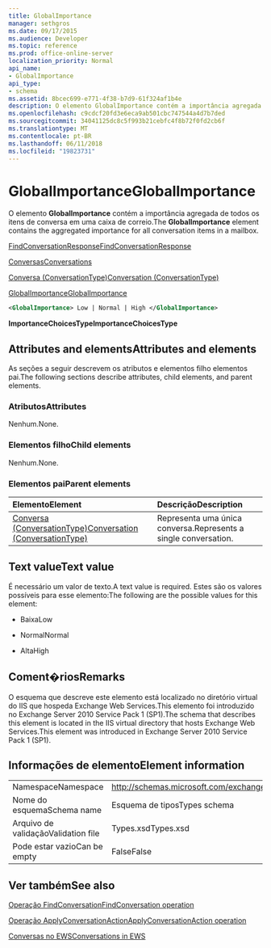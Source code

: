 ```yaml
---
title: GlobalImportance
manager: sethgros
ms.date: 09/17/2015
ms.audience: Developer
ms.topic: reference
ms.prod: office-online-server
localization_priority: Normal
api_name:
- GlobalImportance
api_type:
- schema
ms.assetid: 8bcec699-e771-4f38-b7d9-61f324af1b4e
description: O elemento GlobalImportance contém a importância agregada de todos os itens de conversa em uma caixa de correio.
ms.openlocfilehash: c9cdcf20fd3e6eca9ab501cbc747544a4d7b7ded
ms.sourcegitcommit: 34041125dc8c5f993b21cebfc4f8b72f0fd2cb6f
ms.translationtype: MT
ms.contentlocale: pt-BR
ms.lasthandoff: 06/11/2018
ms.locfileid: "19823731"
---
```

# <a name="globalimportance"></a><span data-ttu-id="5c594-103">GlobalImportance</span><span class="sxs-lookup"><span data-stu-id="5c594-103">GlobalImportance</span></span>

<span data-ttu-id="5c594-104">O elemento **GlobalImportance** contém a importância agregada de todos os itens de conversa em uma caixa de correio.</span><span class="sxs-lookup"><span data-stu-id="5c594-104">The **GlobalImportance** element contains the aggregated importance for all conversation items in a mailbox.</span></span> 
  
[<span data-ttu-id="5c594-105">FindConversationResponse</span><span class="sxs-lookup"><span data-stu-id="5c594-105">FindConversationResponse</span></span>](findconversationresponse.md)
  
[<span data-ttu-id="5c594-106">Conversas</span><span class="sxs-lookup"><span data-stu-id="5c594-106">Conversations</span></span>](conversations-ex15websvcsotherref.md)
  
[<span data-ttu-id="5c594-107">Conversa (ConversationType)</span><span class="sxs-lookup"><span data-stu-id="5c594-107">Conversation (ConversationType)</span></span>](conversation-conversationtype.md)
  
[<span data-ttu-id="5c594-108">GlobalImportance</span><span class="sxs-lookup"><span data-stu-id="5c594-108">GlobalImportance</span></span>](globalimportance.md)
  
```XML
<GlobalImportance> Low | Normal | High </GlobalImportance>
```

 <span data-ttu-id="5c594-109">**ImportanceChoicesType**</span><span class="sxs-lookup"><span data-stu-id="5c594-109">**ImportanceChoicesType**</span></span>
## <a name="attributes-and-elements"></a><span data-ttu-id="5c594-110">Attributes and elements</span><span class="sxs-lookup"><span data-stu-id="5c594-110">Attributes and elements</span></span>

<span data-ttu-id="5c594-111">As seções a seguir descrevem os atributos e elementos filho elementos pai.</span><span class="sxs-lookup"><span data-stu-id="5c594-111">The following sections describe attributes, child elements, and parent elements.</span></span>
  
### <a name="attributes"></a><span data-ttu-id="5c594-112">Atributos</span><span class="sxs-lookup"><span data-stu-id="5c594-112">Attributes</span></span>

<span data-ttu-id="5c594-113">Nenhum.</span><span class="sxs-lookup"><span data-stu-id="5c594-113">None.</span></span>
  
### <a name="child-elements"></a><span data-ttu-id="5c594-114">Elementos filho</span><span class="sxs-lookup"><span data-stu-id="5c594-114">Child elements</span></span>

<span data-ttu-id="5c594-115">Nenhum.</span><span class="sxs-lookup"><span data-stu-id="5c594-115">None.</span></span>
  
### <a name="parent-elements"></a><span data-ttu-id="5c594-116">Elementos pai</span><span class="sxs-lookup"><span data-stu-id="5c594-116">Parent elements</span></span>

|<span data-ttu-id="5c594-117">**Elemento**</span><span class="sxs-lookup"><span data-stu-id="5c594-117">**Element**</span></span>|<span data-ttu-id="5c594-118">**Descrição**</span><span class="sxs-lookup"><span data-stu-id="5c594-118">**Description**</span></span>|
|:-----|:-----|
|[<span data-ttu-id="5c594-119">Conversa (ConversationType)</span><span class="sxs-lookup"><span data-stu-id="5c594-119">Conversation (ConversationType)</span></span>](conversation-conversationtype.md) <br/> |<span data-ttu-id="5c594-120">Representa uma única conversa.</span><span class="sxs-lookup"><span data-stu-id="5c594-120">Represents a single conversation.</span></span>  <br/> |
   
## <a name="text-value"></a><span data-ttu-id="5c594-121">Text value</span><span class="sxs-lookup"><span data-stu-id="5c594-121">Text value</span></span>

<span data-ttu-id="5c594-122">É necessário um valor de texto.</span><span class="sxs-lookup"><span data-stu-id="5c594-122">A text value is required.</span></span> <span data-ttu-id="5c594-123">Estes são os valores possíveis para esse elemento:</span><span class="sxs-lookup"><span data-stu-id="5c594-123">The following are the possible values for this element:</span></span>
  
- <span data-ttu-id="5c594-124">Baixa</span><span class="sxs-lookup"><span data-stu-id="5c594-124">Low</span></span>
    
- <span data-ttu-id="5c594-125">Normal</span><span class="sxs-lookup"><span data-stu-id="5c594-125">Normal</span></span>
    
- <span data-ttu-id="5c594-126">Alta</span><span class="sxs-lookup"><span data-stu-id="5c594-126">High</span></span>
    
## <a name="remarks"></a><span data-ttu-id="5c594-127">Coment�rios</span><span class="sxs-lookup"><span data-stu-id="5c594-127">Remarks</span></span>

<span data-ttu-id="5c594-128">O esquema que descreve este elemento está localizado no diretório virtual do IIS que hospeda Exchange Web Services.This elemento foi introduzido no Exchange Server 2010 Service Pack 1 (SP1).</span><span class="sxs-lookup"><span data-stu-id="5c594-128">The schema that describes this element is located in the IIS virtual directory that hosts Exchange Web Services.This element was introduced in Exchange Server 2010 Service Pack 1 (SP1).</span></span>
  
## <a name="element-information"></a><span data-ttu-id="5c594-129">Informações de elemento</span><span class="sxs-lookup"><span data-stu-id="5c594-129">Element information</span></span>

|||
|:-----|:-----|
|<span data-ttu-id="5c594-130">Namespace</span><span class="sxs-lookup"><span data-stu-id="5c594-130">Namespace</span></span>  <br/> |http://schemas.microsoft.com/exchange/services/2006/types  <br/> |
|<span data-ttu-id="5c594-131">Nome do esquema</span><span class="sxs-lookup"><span data-stu-id="5c594-131">Schema name</span></span>  <br/> |<span data-ttu-id="5c594-132">Esquema de tipos</span><span class="sxs-lookup"><span data-stu-id="5c594-132">Types schema</span></span>  <br/> |
|<span data-ttu-id="5c594-133">Arquivo de validação</span><span class="sxs-lookup"><span data-stu-id="5c594-133">Validation file</span></span>  <br/> |<span data-ttu-id="5c594-134">Types.xsd</span><span class="sxs-lookup"><span data-stu-id="5c594-134">Types.xsd</span></span>  <br/> |
|<span data-ttu-id="5c594-135">Pode estar vazio</span><span class="sxs-lookup"><span data-stu-id="5c594-135">Can be empty</span></span>  <br/> |<span data-ttu-id="5c594-136">False</span><span class="sxs-lookup"><span data-stu-id="5c594-136">False</span></span>  <br/> |
   
## <a name="see-also"></a><span data-ttu-id="5c594-137">Ver também</span><span class="sxs-lookup"><span data-stu-id="5c594-137">See also</span></span>



[<span data-ttu-id="5c594-138">Operação FindConversation</span><span class="sxs-lookup"><span data-stu-id="5c594-138">FindConversation operation</span></span>](findconversation-operation.md)
  
[<span data-ttu-id="5c594-139">Operação ApplyConversationAction</span><span class="sxs-lookup"><span data-stu-id="5c594-139">ApplyConversationAction operation</span></span>](applyconversationaction-operation.md)


[<span data-ttu-id="5c594-140">Conversas no EWS</span><span class="sxs-lookup"><span data-stu-id="5c594-140">Conversations in EWS</span></span>](http://msdn.microsoft.com/library/91e64629-db6c-4c94-9dcb-d386232e8467%28Office.15%29.aspx)

